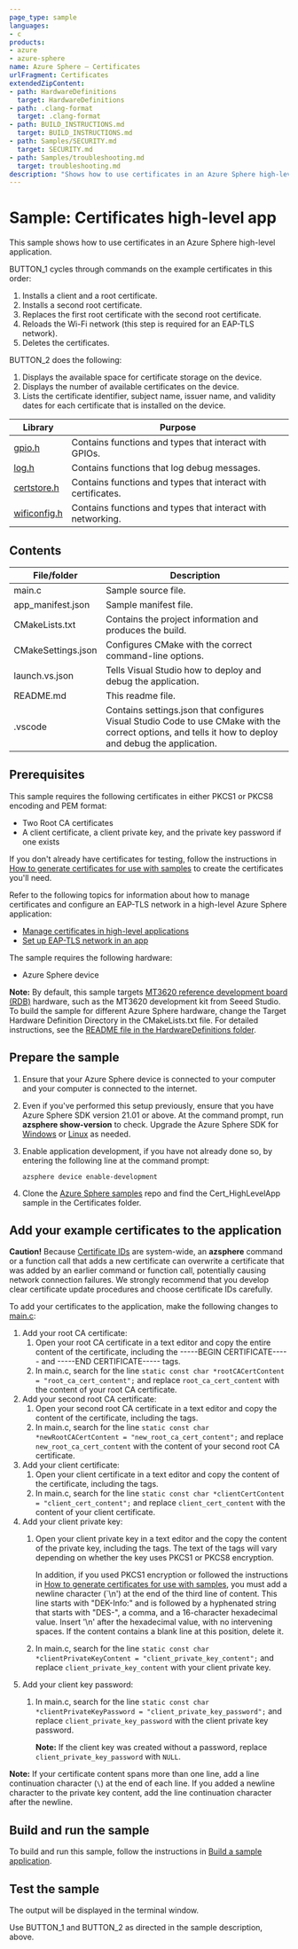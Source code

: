 ```yaml
---
page_type: sample
languages:
- c
products:
- azure
- azure-sphere
name: Azure Sphere – Certificates
urlFragment: Certificates
extendedZipContent:
- path: HardwareDefinitions
  target: HardwareDefinitions
- path: .clang-format
  target: .clang-format
- path: BUILD_INSTRUCTIONS.md
  target: BUILD_INSTRUCTIONS.md
- path: Samples/SECURITY.md
  target: SECURITY.md
- path: Samples/troubleshooting.md
  target: troubleshooting.md
description: "Shows how to use certificates in an Azure Sphere high-level application."
---
```


# Sample: Certificates high-level app

This sample shows how to use certificates in an Azure Sphere high-level application.

BUTTON_1 cycles through commands on the example certificates in this order:

1. Installs a client and a root certificate.
1. Installs a second root certificate.
1. Replaces the first root certificate with the second root certificate.
1. Reloads the Wi-Fi network (this step is required for an EAP-TLS network).
1. Deletes the certificates.

BUTTON_2 does the following:

1. Displays the available space for certificate storage on the device.
1. Displays the number of available certificates on the device.
1. Lists the certificate identifier, subject name, issuer name, and validity dates for each certificate that is installed on the device.

| Library | Purpose |
|---------|---------|
| [gpio.h](https://docs.microsoft.com/azure-sphere/reference/applibs-reference/applibs-gpio/gpio-overview) |Contains functions and types that interact with GPIOs.  |
| [log.h](https://docs.microsoft.com/azure-sphere/reference/applibs-reference/applibs-log/log-overview) | Contains functions that log debug messages. |
| [certstore.h](https://docs.microsoft.com/azure-sphere/reference/applibs-reference/applibs-certstore/certstore-overview) | Contains functions and types that interact with certificates. |
| [wificonfig.h](https://docs.microsoft.com/azure-sphere/reference/applibs-reference/applibs-wificonfig/wificonfig-overview) | Contains functions and types that interact with networking. |

## Contents

| File/folder | Description |
|-------------|-------------|
|   main.c    | Sample source file. |
| app_manifest.json |Sample manifest file. |
| CMakeLists.txt | Contains the project information and produces the build. |
| CMakeSettings.json| Configures CMake with the correct command-line options. |
|launch.vs.json |Tells Visual Studio how to deploy and debug the application.|
| README.md | This readme file. |
|.vscode |Contains settings.json that configures Visual Studio Code to use CMake with the correct options, and tells it how to deploy and debug the application. |

## Prerequisites

This sample requires the following certificates in either PKCS1 or PKCS8 encoding and PEM format:

- Two Root CA certificates
- A client certificate, a client private key, and the private key password if one exists 

If you don't already have certificates for testing, follow the instructions in [How to generate certificates for use with samples](get-certificates.md) to create the certificates you'll need.

Refer to the following topics for information about how to manage certificates and configure an EAP-TLS network in a high-level Azure Sphere application:

- [Manage certificates in high-level applications](https://docs.microsoft.com/azure-sphere/app-development/certstore)
- [Set up EAP-TLS network in an app](https://docs.microsoft.com/azure-sphere/network/eap-tls-app-setup)

The sample requires the following hardware:

- Azure Sphere device

**Note:** By default, this sample targets [MT3620 reference development board (RDB)](https://docs.microsoft.com/azure-sphere/hardware/mt3620-reference-board-design) hardware, such as the MT3620 development kit from Seeed Studio. To build the sample for different Azure Sphere hardware, change the Target Hardware Definition Directory in the CMakeLists.txt file. For detailed instructions, see the [README file in the HardwareDefinitions folder](../../../HardwareDefinitions/README.md).

## Prepare the sample

1. Ensure that your Azure Sphere device is connected to your computer and your computer is connected to the internet.
1. Even if you've performed this setup previously, ensure that you have Azure Sphere SDK version 21.01 or above. At the command prompt, run **azsphere show-version** to check. Upgrade the Azure Sphere SDK for [Windows](https://docs.microsoft.com/azure-sphere/install/install-sdk) or [Linux](https://docs.microsoft.com/azure-sphere/install/install-sdk-linux) as needed.
1. Enable application development, if you have not already done so, by entering the following line at the command prompt:

   `azsphere device enable-development`

1. Clone the [Azure Sphere samples](https://github.com/Azure/azure-sphere-samples) repo and find the Cert_HighLevelApp sample in the Certificates folder.

## Add your example certificates to the application

   **Caution!** Because [Certificate IDs](https://docs.microsoft.com/azure-sphere/app-development/certstore#certificate-ids) are system-wide, an **azsphere** command or a function call that adds a new certificate can overwrite a certificate that was added by an earlier 
   command or function call, potentially causing network connection failures. We strongly recommend that you develop clear certificate update procedures and choose 
   certificate IDs carefully.

To add your certificates to the application, make the following changes to [main.c](./main.c):

1. Add your root CA certificate:
   1. Open your root CA certificate in a text editor and copy the entire content of the certificate, including the -----BEGIN CERTIFICATE----- and -----END CERTIFICATE----- tags.
   1. In main.c, search for the line `static const char *rootCACertContent = "root_ca_cert_content";` and replace `root_ca_cert_content` with the content of your root CA certificate.
1. Add your second root CA certificate:
   1. Open your second root CA certificate in a text editor and copy the content of the certificate, including the tags.
   1. In main.c, search for the line `static const char *newRootCACertContent = "new_root_ca_cert_content";` and replace `new_root_ca_cert_content` with the content of your second root CA certificate.
1. Add your client certificate:
   1. Open your client certificate in a text editor and copy the content of the certificate, including the tags.
   1. In main.c, search for the line `static const char *clientCertContent = "client_cert_content";` and replace `client_cert_content` with the content of your client certificate.
1. Add your client private key:
   1. Open your client private key in a text editor and the copy the content of the private key, including the tags. The text of the tags will vary depending on whether the key uses PKCS1 or PKCS8 encryption.
   
      In addition, if you used PKCS1 encryption or followed the instructions in [How to generate certificates for use with samples](get-certificates.md), you must add a newline character (`\n') at the end of the third line of content. This line starts with "DEK-Info:" and is followed by a hyphenated string that starts with "DES-", a comma, and a 16-character hexadecimal value. Insert '\n' after the hexadecimal value, with no intervening spaces. If the content contains a blank line at this position, delete it.  
   1. In main.c, search for the line `static const char *clientPrivateKeyContent = "client_private_key_content";` and replace `client_private_key_content` with your client private key.
1. Add your client key password:
   1. In main.c, search for the line `static const char *clientPrivateKeyPassword = "client_private_key_password";` and replace `client_private_key_password` with the client private key password.

      **Note:** If the client key was created without a password, replace `client_private_key_password` with `NULL`.

**Note:** If your certificate content spans more than one line, add a line continuation character (`\`) at the end of each line. If you added a newline character to the private key content, add the line continuation character after the newline.

## Build and run the sample

To build and run this sample, follow the instructions in [Build a sample application](../../../BUILD_INSTRUCTIONS.md).

## Test the sample

The output will be displayed in the terminal window.

Use BUTTON_1 and BUTTON_2 as directed in the sample description, above.
